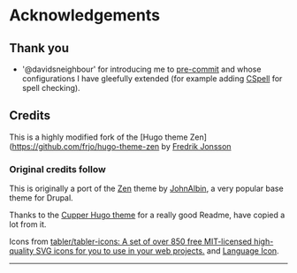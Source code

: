 # Acknowledgements

## Thank you

* '@davidsneighbour' for introducing me to [pre-commit][precommit] and whose
configurations I have gleefully extended (for example adding
[CSpell][cspell] for spell checking).

## Credits

This is a highly modified fork of the [Hugo theme Zen](https://github.com/frjo/hugo-theme-zen by [Fredrik Jonsson](https://xdeb.net/)

### Original credits follow

This is originally a port of the [Zen](https://www.drupal.org/project/zen) theme by [JohnAlbin](https://www.drupal.org/u/johnalbin), a very popular base theme for Drupal.

Thanks to the [Cupper Hugo theme](https://github.com/zwbetz-gh/cupper-hugo-theme/) for a really good Readme, have copied a lot from it.

Icons from [tabler/tabler-icons: A set of over 850 free MIT-licensed high-quality SVG icons for you to use in your web projects.](https://github.com/tabler/tabler-icons) and [Language Icon](http://www.languageicon.org/).

--------

[cspell]: https://cspell.org
[precommit]: https://pre-commit.com